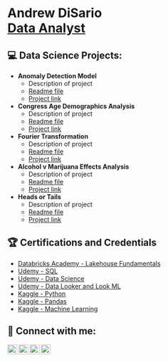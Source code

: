 <h1>Andrew DiSario <br/>
<a href="https://www.linkedin.com/in/andrew-disario/">Data Analyst</a>


<h2>💻 Data Science Projects:</h2>

- <b>Anomaly Detection Model</b>
  - Description of project
  - [Readme file](https://github.com/joshmadakor1/Algorithms-Practice)
  - [Project link](https://github.com/joshmadakor1/Algorithms-Practice)
- <b>Congress Age Demographics Analysis</b>
  - Description of project
  - [Readme file](https://github.com/joshmadakor1/Algorithms-Practice)
  - [Project link](https://github.com/joshmadakor1/Algorithms-Practice)
- <b>Fourier Transformation</b>
  - Description of project
  - [Readme file](https://github.com/joshmadakor1/Algorithms-Practice)
  - [Project link](https://github.com/joshmadakor1/Algorithms-Practice)
- <b>Alcohol v Marijuana Effects Analysis</b>
  - Description of project
  - [Readme file](https://github.com/joshmadakor1/Algorithms-Practice)
  - [Project link](https://github.com/joshmadakor1/Algorithms-Practice)
- <b>Heads or Tails</b>
  - Description of project
  - [Readme file](https://github.com/joshmadakor1/Algorithms-Practice)
  - [Project link](https://github.com/joshmadakor1/Algorithms-Practice)

<h2>🏆 Certifications and Credentials</h2>

- [Databricks Academy - Lakehouse Fundamentals](https://credentials.databricks.com/e222513d-37e7-47f3-af43-9b12641fdea7)
- [Udemy - SQL](https://www.udemy.com/certificate/UC-3a42f5f2-3b30-47dc-a05a-efee049712af/)
- [Udemy - Data Science](https://www.udemy.com/certificate/UC-a9623e85-b4af-4fde-addf-98dfe062ee55/)
- [Udemy - Data Looker and Look ML](https://www.youtube.com/watch?v=OfvdQeh79s0)
- [Kaggle - Python](https://www.kaggle.com/learn/certification/drewdisario/python)
- [Kaggle - Pandas](https://www.kaggle.com/learn/certification/drewdisario/pandas)
- [Kaggle - Machine Learning](https://www.kaggle.com/learn/certification/drewdisario/intro-to-machine-learning)


<h2> 📱 Connect with me:</h2>

[<img align="left" alt="JoshMadakor | YouTube" width="22px" src="https://cdn.jsdelivr.net/npm/simple-icons@v3/icons/youtube.svg" />][youtube]
[<img align="left" alt="JoshMadakor | Twitter" width="22px" src="https://cdn.jsdelivr.net/npm/simple-icons@v3/icons/twitter.svg" />][twitter]
[<img align="left" alt="JoshMadakor | LinkedIn" width="22px" src="https://cdn.jsdelivr.net/npm/simple-icons@v3/icons/linkedin.svg" />][linkedin]
[<img align="left" alt="JoshMadakor | Instagram" width="22px" src="https://cdn.jsdelivr.net/npm/simple-icons@v3/icons/instagram.svg" />][instagram]

[twitter]: https://twitter.com/
[youtube]: https://www.youtube.com/@drewdisario
[instagram]: https://www.instagram.com/drewdisario/
[linkedin]: https://www.linkedin.com/in/andrew-disario/

<!--
**joshmadakor1/joshmadakor1** is a ✨ _special_ ✨ repository because its `README.md` (this file) appears on your GitHub profile.

Here are some ideas to get you started:

- 🔭 I’m currently working on ...
- 🌱 I’m currently learning ...
- 👯 I’m looking to collaborate on ...
- 🤔 I’m looking for help with ...
- 💬 Ask me about ...
- 📫 How to reach me: ...
- 😄 Pronouns: ...
- ⚡ Fun fact: ...
-->
